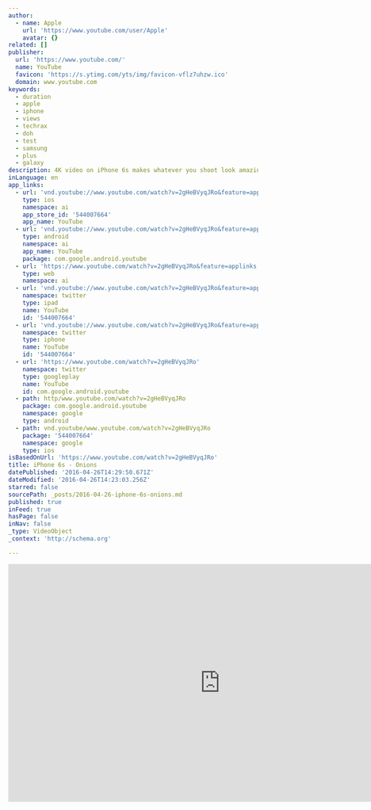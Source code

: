 ```yaml
---
author:
  - name: Apple
    url: 'https://www.youtube.com/user/Apple'
    avatar: {}
related: []
publisher:
  url: 'https://www.youtube.com/'
  name: YouTube
  favicon: 'https://s.ytimg.com/yts/img/favicon-vflz7uhzw.ico'
  domain: www.youtube.com
keywords:
  - duration
  - apple
  - iphone
  - views
  - techrax
  - doh
  - test
  - samsung
  - plus
  - galaxy
description: 4K video on iPhone 6s makes whatever you shoot look amazing. Even onions.
inLanguage: en
app_links:
  - url: 'vnd.youtube://www.youtube.com/watch?v=2gHeBVyqJRo&feature=applinks'
    type: ios
    namespace: ai
    app_store_id: '544007664'
    app_name: YouTube
  - url: 'vnd.youtube://www.youtube.com/watch?v=2gHeBVyqJRo&feature=applinks'
    type: android
    namespace: ai
    app_name: YouTube
    package: com.google.android.youtube
  - url: 'https://www.youtube.com/watch?v=2gHeBVyqJRo&feature=applinks'
    type: web
    namespace: ai
  - url: 'vnd.youtube://www.youtube.com/watch?v=2gHeBVyqJRo&feature=applinks'
    namespace: twitter
    type: ipad
    name: YouTube
    id: '544007664'
  - url: 'vnd.youtube://www.youtube.com/watch?v=2gHeBVyqJRo&feature=applinks'
    namespace: twitter
    type: iphone
    name: YouTube
    id: '544007664'
  - url: 'https://www.youtube.com/watch?v=2gHeBVyqJRo'
    namespace: twitter
    type: googleplay
    name: YouTube
    id: com.google.android.youtube
  - path: http/www.youtube.com/watch?v=2gHeBVyqJRo
    package: com.google.android.youtube
    namespace: google
    type: android
  - path: vnd.youtube/www.youtube.com/watch?v=2gHeBVyqJRo
    package: '544007664'
    namespace: google
    type: ios
isBasedOnUrl: 'https://www.youtube.com/watch?v=2gHeBVyqJRo'
title: iPhone 6s - Onions
datePublished: '2016-04-26T14:29:50.671Z'
dateModified: '2016-04-26T14:23:03.256Z'
starred: false
sourcePath: _posts/2016-04-26-iphone-6s-onions.md
published: true
inFeed: true
hasPage: false
inNav: false
_type: VideoObject
_context: 'http://schema.org'

---
```

<iframe src="https://cdn.embedly.com/widgets/media.html?src=https%3A%2F%2Fwww.youtube.com%2Fembed%2F2gHeBVyqJRo%3Ffeature%3Doembed&amp;url=https%3A%2F%2Fwww.youtube.com%2Fwatch%3Fv%3D2gHeBVyqJRo&amp;image=https%3A%2F%2Fi.ytimg.com%2Fvi%2F2gHeBVyqJRo%2Fhqdefault.jpg&amp;key=b7d04c9b404c499eba89ee7072e1c4f7&amp;type=text%2Fhtml&amp;schema=youtube" width="854" height="480" scrolling="no" frameborder="0" allowfullscreen="" style=""></iframe>